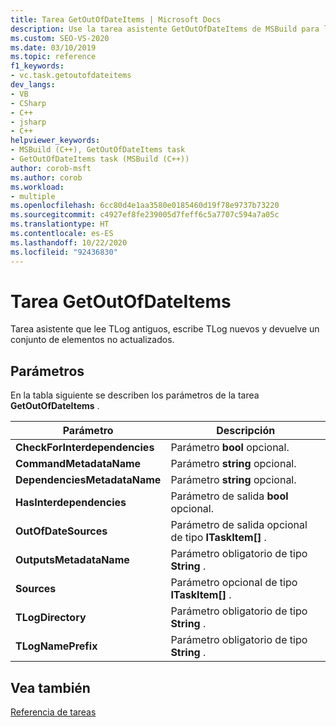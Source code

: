 ```yaml
---
title: Tarea GetOutOfDateItems | Microsoft Docs
description: Use la tarea asistente GetOutOfDateItems de MSBuild para leer y escribir registros de transacciones (TLOG) y devolver conjuntos de elementos que no están actualizados.
ms.custom: SEO-VS-2020
ms.date: 03/10/2019
ms.topic: reference
f1_keywords:
- vc.task.getoutofdateitems
dev_langs:
- VB
- CSharp
- C++
- jsharp
- C++
helpviewer_keywords:
- MSBuild (C++), GetOutOfDateItems task
- GetOutOfDateItems task (MSBuild (C++))
author: corob-msft
ms.author: corob
ms.workload:
- multiple
ms.openlocfilehash: 6cc80d4e1aa3580e0185460d19f78e9737b73220
ms.sourcegitcommit: c4927ef8fe239005d7feff6c5a7707c594a7a05c
ms.translationtype: HT
ms.contentlocale: es-ES
ms.lasthandoff: 10/22/2020
ms.locfileid: "92436830"
---
```

# <a name="getoutofdateitems-task"></a>Tarea GetOutOfDateItems

Tarea asistente que lee TLog antiguos, escribe TLog nuevos y devuelve un conjunto de elementos no actualizados.

## <a name="parameters"></a>Parámetros

En la tabla siguiente se describen los parámetros de la tarea **GetOutOfDateItems** .

|Parámetro|Descripción|
|---------------|-----------------|
|**CheckForInterdependencies**|Parámetro **bool** opcional.|
|**CommandMetadataName**|Parámetro **string** opcional.|
|**DependenciesMetadataName**|Parámetro **string** opcional.|
|**HasInterdependencies**|Parámetro de salida **bool** opcional.|
|**OutOfDateSources**|Parámetro de salida opcional de tipo **ITaskItem[]** .|
|**OutputsMetadataName**|Parámetro obligatorio de tipo **String** .|
|**Sources**|Parámetro opcional de tipo **ITaskItem[]** .|
|**TLogDirectory**|Parámetro obligatorio de tipo **String** .|
|**TLogNamePrefix**|Parámetro obligatorio de tipo **String** .|

## <a name="see-also"></a>Vea también

[Referencia de tareas](../msbuild/msbuild-task-reference.md)